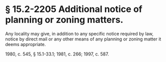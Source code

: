 # § 15.2-2205 Additional notice of planning or zoning matters.

<p>Any locality may give, in addition to any specific notice required by law, notice by direct mail or any other means of any planning or zoning matter it deems appropriate.</p><p>1980, c. 545, § 15.1-33.1; 1981, c. 266; 1997, c. 587.</p>